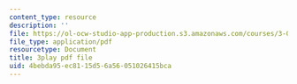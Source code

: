 ```yaml
---
content_type: resource
description: ''
file: https://ol-ocw-studio-app-production.s3.amazonaws.com/courses/3-091sc-introduction-to-solid-state-chemistry-fall-2010/4bebda95ec8115d56a56051026415bca_LHRZLeQ2aaM.pdf
file_type: application/pdf
resourcetype: Document
title: 3play pdf file
uid: 4bebda95-ec81-15d5-6a56-051026415bca
---
```

